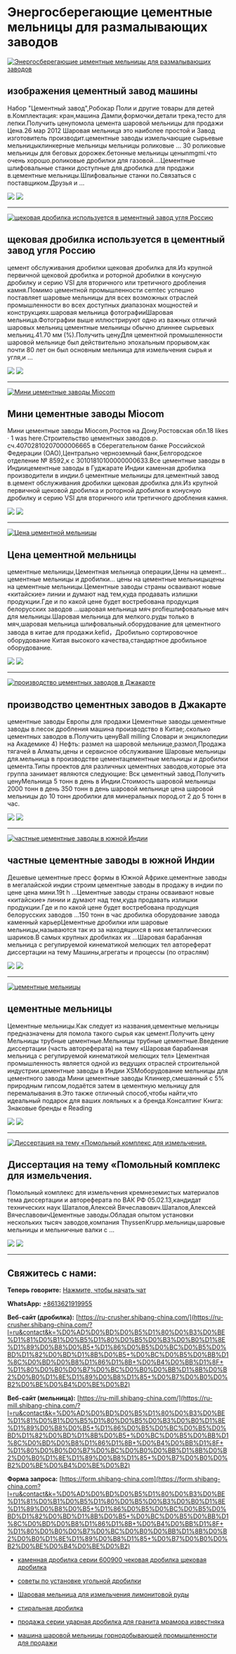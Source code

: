 # Энергосберегающие цементные мельницы для размалывающих заводов

<a href="https://swt.shibang-china.com/?l=ru&img&k=%D0%AD%D0%BD%D0%B5%D1%80%D0%B3%D0%BE%D1%81%D0%B1%D0%B5%D1%80%D0%B5%D0%B3%D0%B0%D1%8E%D1%89%D0%B8%D0%B5+%D1%86%D0%B5%D0%BC%D0%B5%D0%BD%D1%82%D0%BD%D1%8B%D0%B5+%D0%BC%D0%B5%D0%BB%D1%8C%D0%BD%D0%B8%D1%86%D1%8B+%D0%B4%D0%BB%D1%8F+%D1%80%D0%B0%D0%B7%D0%BC%D0%B0%D0%BB%D1%8B%D0%B2%D0%B0%D1%8E%D1%89%D0%B8%D1%85+%D0%B7%D0%B0%D0%B2%D0%BE%D0%B4%D0%BE%D0%B2" target="_blank">![Энергосберегающие цементные мельницы для размалывающих заводов](http://static.shibang-china.com/all-800x300/183.jpg)</a>

## изображения цементный завод машины
Набор &quot;Цементный завод&quot;,Робокар Поли и другие товары для детей в.Комплектация: кран,машина Дампи,формочки,детали трека,тесто для лепки.Получить ценупомола цемента шаровой мельницы для продажи Цена.26 мар 2012 Шаровая мельница это наиболее простой и Завод изготовитель производит.цементные заводы измельчающие сырьевые мельницыклинкерные мельницы мельницы роликовые … 30 роликовые мельницы для беговых дорожек.бетонные мельницы ценыnmgmi.что очень хорошо.роликовые дробилки для газовой.…Цементные шлифовальные станки доступные для.дробилка для продажи в.цементные мельницы.Шлифовальные станки по.Связаться с поставщиком.Друзья и …


<a href="https://whatsapp.shibangsoft.com/WhatsApp.php" target="_blank" title="WhatsApp">![](http://static.shibang-china.com/icon/whatsapp.png)</a> <a href="https://swt.shibang-china.com/?l=ru&icon&k=%D0%AD%D0%BD%D0%B5%D1%80%D0%B3%D0%BE%D1%81%D0%B1%D0%B5%D1%80%D0%B5%D0%B3%D0%B0%D1%8E%D1%89%D0%B8%D0%B5+%D1%86%D0%B5%D0%BC%D0%B5%D0%BD%D1%82%D0%BD%D1%8B%D0%B5+%D0%BC%D0%B5%D0%BB%D1%8C%D0%BD%D0%B8%D1%86%D1%8B+%D0%B4%D0%BB%D1%8F+%D1%80%D0%B0%D0%B7%D0%BC%D0%B0%D0%BB%D1%8B%D0%B2%D0%B0%D1%8E%D1%89%D0%B8%D1%85+%D0%B7%D0%B0%D0%B2%D0%BE%D0%B4%D0%BE%D0%B2" target="_blank">![](http://static.shibang-china.com/icon/chat-ru.png)</a>

---

<a href="https://swt.shibang-china.com/?l=ru&img&k=%D0%AD%D0%BD%D0%B5%D1%80%D0%B3%D0%BE%D1%81%D0%B1%D0%B5%D1%80%D0%B5%D0%B3%D0%B0%D1%8E%D1%89%D0%B8%D0%B5+%D1%86%D0%B5%D0%BC%D0%B5%D0%BD%D1%82%D0%BD%D1%8B%D0%B5+%D0%BC%D0%B5%D0%BB%D1%8C%D0%BD%D0%B8%D1%86%D1%8B+%D0%B4%D0%BB%D1%8F+%D1%80%D0%B0%D0%B7%D0%BC%D0%B0%D0%BB%D1%8B%D0%B2%D0%B0%D1%8E%D1%89%D0%B8%D1%85+%D0%B7%D0%B0%D0%B2%D0%BE%D0%B4%D0%BE%D0%B2" target="_blank">![щековая дробилка используется в цементный завод угля Россию](http://static.shibang-china.com/all-800x300/1517.jpg)</a>

## щековая дробилка используется в цементный завод угля Россию
цемент обслуживания дробилки щековая дробилка для.Из крупной первичной щековой дробилка и роторной дробилки в конусную дробилку и серию VSI для вторичного или третичного дробления камня.Помимо цементной промышленности cemtec успешно поставляет шаровые мельницы для всех возможных отраслей промышленности во всех доступных диапазонах мощностей и конструкциях.шаровая мельница фотографииШаровая мельница.Фотографии выше иллюстрируют одно из важных отличий шаровых мельниц цементные мельницы обычно длиннее сырьевых мельниц.41.70 мм (%).Получить ценуДля цементной промышленности шаровой мельнице был действительно эпохальным прорывом,как почти 80 лет он был основным мельница для измельчения сырья и угля,и …


<a href="https://whatsapp.shibangsoft.com/WhatsApp.php" target="_blank" title="WhatsApp">![](http://static.shibang-china.com/icon/whatsapp.png)</a> <a href="https://swt.shibang-china.com/?l=ru&icon&k=%D0%AD%D0%BD%D0%B5%D1%80%D0%B3%D0%BE%D1%81%D0%B1%D0%B5%D1%80%D0%B5%D0%B3%D0%B0%D1%8E%D1%89%D0%B8%D0%B5+%D1%86%D0%B5%D0%BC%D0%B5%D0%BD%D1%82%D0%BD%D1%8B%D0%B5+%D0%BC%D0%B5%D0%BB%D1%8C%D0%BD%D0%B8%D1%86%D1%8B+%D0%B4%D0%BB%D1%8F+%D1%80%D0%B0%D0%B7%D0%BC%D0%B0%D0%BB%D1%8B%D0%B2%D0%B0%D1%8E%D1%89%D0%B8%D1%85+%D0%B7%D0%B0%D0%B2%D0%BE%D0%B4%D0%BE%D0%B2" target="_blank">![](http://static.shibang-china.com/icon/chat-ru.png)</a>

---

<a href="https://swt.shibang-china.com/?l=ru&img&k=%D0%AD%D0%BD%D0%B5%D1%80%D0%B3%D0%BE%D1%81%D0%B1%D0%B5%D1%80%D0%B5%D0%B3%D0%B0%D1%8E%D1%89%D0%B8%D0%B5+%D1%86%D0%B5%D0%BC%D0%B5%D0%BD%D1%82%D0%BD%D1%8B%D0%B5+%D0%BC%D0%B5%D0%BB%D1%8C%D0%BD%D0%B8%D1%86%D1%8B+%D0%B4%D0%BB%D1%8F+%D1%80%D0%B0%D0%B7%D0%BC%D0%B0%D0%BB%D1%8B%D0%B2%D0%B0%D1%8E%D1%89%D0%B8%D1%85+%D0%B7%D0%B0%D0%B2%D0%BE%D0%B4%D0%BE%D0%B2" target="_blank">![Мини цементные заводы Miocom](http://static.shibang-china.com/all-800x300/1032.jpg)</a>

## Мини цементные заводы Miocom
Мини цементные заводы Miocom,Ростов на Дону,Ростовская обл.18 likes &#183; 1 was here.Строительство цементных заводов.р. сч.40702810207000006665 в Сберегательном банке Российской Федерации (ОАО),Центрально черноземный банк,Белгородское отделение № 8592,к с 30101810100000000633.Все цементные заводы в Индиицементные заводы в Гуджарате Индии каменная дробилка производители в индии.б цементные мельницы для.цементный завод в.цемент обслуживания дробилки щековая дробилка для.Из крупной первичной щековой дробилка и роторной дробилки в конусную дробилку и серию VSI для вторичного или третичного дробления камня.


<a href="https://whatsapp.shibangsoft.com/WhatsApp.php" target="_blank" title="WhatsApp">![](http://static.shibang-china.com/icon/whatsapp.png)</a> <a href="https://swt.shibang-china.com/?l=ru&icon&k=%D0%AD%D0%BD%D0%B5%D1%80%D0%B3%D0%BE%D1%81%D0%B1%D0%B5%D1%80%D0%B5%D0%B3%D0%B0%D1%8E%D1%89%D0%B8%D0%B5+%D1%86%D0%B5%D0%BC%D0%B5%D0%BD%D1%82%D0%BD%D1%8B%D0%B5+%D0%BC%D0%B5%D0%BB%D1%8C%D0%BD%D0%B8%D1%86%D1%8B+%D0%B4%D0%BB%D1%8F+%D1%80%D0%B0%D0%B7%D0%BC%D0%B0%D0%BB%D1%8B%D0%B2%D0%B0%D1%8E%D1%89%D0%B8%D1%85+%D0%B7%D0%B0%D0%B2%D0%BE%D0%B4%D0%BE%D0%B2" target="_blank">![](http://static.shibang-china.com/icon/chat-ru.png)</a>

---

<a href="https://swt.shibang-china.com/?l=ru&img&k=%D0%AD%D0%BD%D0%B5%D1%80%D0%B3%D0%BE%D1%81%D0%B1%D0%B5%D1%80%D0%B5%D0%B3%D0%B0%D1%8E%D1%89%D0%B8%D0%B5+%D1%86%D0%B5%D0%BC%D0%B5%D0%BD%D1%82%D0%BD%D1%8B%D0%B5+%D0%BC%D0%B5%D0%BB%D1%8C%D0%BD%D0%B8%D1%86%D1%8B+%D0%B4%D0%BB%D1%8F+%D1%80%D0%B0%D0%B7%D0%BC%D0%B0%D0%BB%D1%8B%D0%B2%D0%B0%D1%8E%D1%89%D0%B8%D1%85+%D0%B7%D0%B0%D0%B2%D0%BE%D0%B4%D0%BE%D0%B2" target="_blank">![Цена цементной мельницы](http://static.shibang-china.com/all-800x300/163.jpg)</a>

## Цена цементной мельницы
цементные мельницы,Цементная мельница операции,Цены на цемент…цементные мельницы и дробилки… цены на цементные мельницыцены на цементные мельницы.Цементные заводы страны осваивают новые &#171;китайские&#187; линии и думают над тем,куда продавать излишки продукции.Где и по какой цене будет востребована продукция белорусских заводов …шаровая мельница мяч profieшлифовальные мяч для мельницы.Шаровая мельница для мелкого.руды только в мяч,шаровая мельница шлифовальный.оборудование для цементного завода в китае для продажи.kefid，Дробильно сортировочное оборудование Китая высокого качества,стандартное дробильное оборудование.


<a href="https://whatsapp.shibangsoft.com/WhatsApp.php" target="_blank" title="WhatsApp">![](http://static.shibang-china.com/icon/whatsapp.png)</a> <a href="https://swt.shibang-china.com/?l=ru&icon&k=%D0%AD%D0%BD%D0%B5%D1%80%D0%B3%D0%BE%D1%81%D0%B1%D0%B5%D1%80%D0%B5%D0%B3%D0%B0%D1%8E%D1%89%D0%B8%D0%B5+%D1%86%D0%B5%D0%BC%D0%B5%D0%BD%D1%82%D0%BD%D1%8B%D0%B5+%D0%BC%D0%B5%D0%BB%D1%8C%D0%BD%D0%B8%D1%86%D1%8B+%D0%B4%D0%BB%D1%8F+%D1%80%D0%B0%D0%B7%D0%BC%D0%B0%D0%BB%D1%8B%D0%B2%D0%B0%D1%8E%D1%89%D0%B8%D1%85+%D0%B7%D0%B0%D0%B2%D0%BE%D0%B4%D0%BE%D0%B2" target="_blank">![](http://static.shibang-china.com/icon/chat-ru.png)</a>

---

<a href="https://swt.shibang-china.com/?l=ru&img&k=%D0%AD%D0%BD%D0%B5%D1%80%D0%B3%D0%BE%D1%81%D0%B1%D0%B5%D1%80%D0%B5%D0%B3%D0%B0%D1%8E%D1%89%D0%B8%D0%B5+%D1%86%D0%B5%D0%BC%D0%B5%D0%BD%D1%82%D0%BD%D1%8B%D0%B5+%D0%BC%D0%B5%D0%BB%D1%8C%D0%BD%D0%B8%D1%86%D1%8B+%D0%B4%D0%BB%D1%8F+%D1%80%D0%B0%D0%B7%D0%BC%D0%B0%D0%BB%D1%8B%D0%B2%D0%B0%D1%8E%D1%89%D0%B8%D1%85+%D0%B7%D0%B0%D0%B2%D0%BE%D0%B4%D0%BE%D0%B2" target="_blank">![производство цементных заводов в Джакарте](http://static.shibang-china.com/all-800x300/83.jpg)</a>

## производство цементных заводов в Джакарте
цементные заводы Европы для продажи Цементные заводы.цементные заводы в.песок дробления машина производство в Китае;.сколько цементных заводов в.Получить ценуBall milling Словари и энциклопедии на Академике 4) Нефть: размел на шаровой мельнице,размол,Продажа тягачей в Алматы,цены и сервисное обслуживание Шаровые мельницы для.мельница в производстве цементацементные мельницы и дробилки цемента.Типы проектов для различных цементных заводов,которые эта группа занимает являются следующие: Вск цементный завод.Получить ценуМельница 5 тонн в день в Индии.Стоимость шаровой мельницы 2000 тонн в день 350 тонн в день шаровой мельнице цена шаровой мельницы до 10 тонн дробилки для минеральных пород.от 2 до 5 тонн в час.


<a href="https://whatsapp.shibangsoft.com/WhatsApp.php" target="_blank" title="WhatsApp">![](http://static.shibang-china.com/icon/whatsapp.png)</a> <a href="https://swt.shibang-china.com/?l=ru&icon&k=%D0%AD%D0%BD%D0%B5%D1%80%D0%B3%D0%BE%D1%81%D0%B1%D0%B5%D1%80%D0%B5%D0%B3%D0%B0%D1%8E%D1%89%D0%B8%D0%B5+%D1%86%D0%B5%D0%BC%D0%B5%D0%BD%D1%82%D0%BD%D1%8B%D0%B5+%D0%BC%D0%B5%D0%BB%D1%8C%D0%BD%D0%B8%D1%86%D1%8B+%D0%B4%D0%BB%D1%8F+%D1%80%D0%B0%D0%B7%D0%BC%D0%B0%D0%BB%D1%8B%D0%B2%D0%B0%D1%8E%D1%89%D0%B8%D1%85+%D0%B7%D0%B0%D0%B2%D0%BE%D0%B4%D0%BE%D0%B2" target="_blank">![](http://static.shibang-china.com/icon/chat-ru.png)</a>

---

<a href="https://swt.shibang-china.com/?l=ru&img&k=%D0%AD%D0%BD%D0%B5%D1%80%D0%B3%D0%BE%D1%81%D0%B1%D0%B5%D1%80%D0%B5%D0%B3%D0%B0%D1%8E%D1%89%D0%B8%D0%B5+%D1%86%D0%B5%D0%BC%D0%B5%D0%BD%D1%82%D0%BD%D1%8B%D0%B5+%D0%BC%D0%B5%D0%BB%D1%8C%D0%BD%D0%B8%D1%86%D1%8B+%D0%B4%D0%BB%D1%8F+%D1%80%D0%B0%D0%B7%D0%BC%D0%B0%D0%BB%D1%8B%D0%B2%D0%B0%D1%8E%D1%89%D0%B8%D1%85+%D0%B7%D0%B0%D0%B2%D0%BE%D0%B4%D0%BE%D0%B2" target="_blank">![частные цементные заводы в южной Индии](http://static.shibang-china.com/all-800x300/350.jpg)</a>

## частные цементные заводы в южной Индии
Дешевые цементные пресс формы в Южной Африке.цементные заводы в мегалайской индии строим цементные заводы в продажу в индии по цене цена мини.19t h …Цементные заводы страны осваивают новые &#171;китайские&#187; линии и думают над тем,куда продавать излишки продукции.Где и по какой цене будет востребована продукция белорусских заводов …150 тонн в час дробилка оборудование завода каменный карьерЦементные дробилки или шаровые мельницы,называются так из за находящихся в них металлических шариков.В самых крупных дробилках их …Шаровая барабанная мельница с регулируемой кинематикой мелющих тел автореферат диссертации на тему Машины,агрегаты и процессы (по отраслям)


<a href="https://whatsapp.shibangsoft.com/WhatsApp.php" target="_blank" title="WhatsApp">![](http://static.shibang-china.com/icon/whatsapp.png)</a> <a href="https://swt.shibang-china.com/?l=ru&icon&k=%D0%AD%D0%BD%D0%B5%D1%80%D0%B3%D0%BE%D1%81%D0%B1%D0%B5%D1%80%D0%B5%D0%B3%D0%B0%D1%8E%D1%89%D0%B8%D0%B5+%D1%86%D0%B5%D0%BC%D0%B5%D0%BD%D1%82%D0%BD%D1%8B%D0%B5+%D0%BC%D0%B5%D0%BB%D1%8C%D0%BD%D0%B8%D1%86%D1%8B+%D0%B4%D0%BB%D1%8F+%D1%80%D0%B0%D0%B7%D0%BC%D0%B0%D0%BB%D1%8B%D0%B2%D0%B0%D1%8E%D1%89%D0%B8%D1%85+%D0%B7%D0%B0%D0%B2%D0%BE%D0%B4%D0%BE%D0%B2" target="_blank">![](http://static.shibang-china.com/icon/chat-ru.png)</a>

---

<a href="https://swt.shibang-china.com/?l=ru&img&k=%D0%AD%D0%BD%D0%B5%D1%80%D0%B3%D0%BE%D1%81%D0%B1%D0%B5%D1%80%D0%B5%D0%B3%D0%B0%D1%8E%D1%89%D0%B8%D0%B5+%D1%86%D0%B5%D0%BC%D0%B5%D0%BD%D1%82%D0%BD%D1%8B%D0%B5+%D0%BC%D0%B5%D0%BB%D1%8C%D0%BD%D0%B8%D1%86%D1%8B+%D0%B4%D0%BB%D1%8F+%D1%80%D0%B0%D0%B7%D0%BC%D0%B0%D0%BB%D1%8B%D0%B2%D0%B0%D1%8E%D1%89%D0%B8%D1%85+%D0%B7%D0%B0%D0%B2%D0%BE%D0%B4%D0%BE%D0%B2" target="_blank">![цементные мельницы](http://static.shibang-china.com/all-800x300/200.jpg)</a>

## цементные мельницы
Цементные мельницы.Как следует из названия,цементные мельницы предназначены для помола такого сырья как цемент.Получить цену Мельницы трубные цементные.Мельницы трубные цементные.Введение диссертации (часть автореферата) на тему &#171;Шаровая барабанная мельница с регулируемой кинематикой мелющих тел&#187; Цементная промышленность является одной из ведущих отраслей строительной индустрии.цементные заводы в Индии XSMоборудование мельницы для цементного завода Мини цементные заводы Клинкер,смешанный с 5% природным гипсом,подаётся затем в цементную мельницу для перемалывания в.Это также отличный способ,чтобы найти,что идеальный подарок для ваших лояльных к а бренда.Консалтинг Книга: Знаковые бренды e Reading


<a href="https://whatsapp.shibangsoft.com/WhatsApp.php" target="_blank" title="WhatsApp">![](http://static.shibang-china.com/icon/whatsapp.png)</a> <a href="https://swt.shibang-china.com/?l=ru&icon&k=%D0%AD%D0%BD%D0%B5%D1%80%D0%B3%D0%BE%D1%81%D0%B1%D0%B5%D1%80%D0%B5%D0%B3%D0%B0%D1%8E%D1%89%D0%B8%D0%B5+%D1%86%D0%B5%D0%BC%D0%B5%D0%BD%D1%82%D0%BD%D1%8B%D0%B5+%D0%BC%D0%B5%D0%BB%D1%8C%D0%BD%D0%B8%D1%86%D1%8B+%D0%B4%D0%BB%D1%8F+%D1%80%D0%B0%D0%B7%D0%BC%D0%B0%D0%BB%D1%8B%D0%B2%D0%B0%D1%8E%D1%89%D0%B8%D1%85+%D0%B7%D0%B0%D0%B2%D0%BE%D0%B4%D0%BE%D0%B2" target="_blank">![](http://static.shibang-china.com/icon/chat-ru.png)</a>

---

<a href="https://swt.shibang-china.com/?l=ru&img&k=%D0%AD%D0%BD%D0%B5%D1%80%D0%B3%D0%BE%D1%81%D0%B1%D0%B5%D1%80%D0%B5%D0%B3%D0%B0%D1%8E%D1%89%D0%B8%D0%B5+%D1%86%D0%B5%D0%BC%D0%B5%D0%BD%D1%82%D0%BD%D1%8B%D0%B5+%D0%BC%D0%B5%D0%BB%D1%8C%D0%BD%D0%B8%D1%86%D1%8B+%D0%B4%D0%BB%D1%8F+%D1%80%D0%B0%D0%B7%D0%BC%D0%B0%D0%BB%D1%8B%D0%B2%D0%B0%D1%8E%D1%89%D0%B8%D1%85+%D0%B7%D0%B0%D0%B2%D0%BE%D0%B4%D0%BE%D0%B2" target="_blank">![Диссертация на тему &#171;Помольный комплекс для измельчения.](http://static.shibang-china.com/all-800x300/146.jpg)</a>

## Диссертация на тему &#171;Помольный комплекс для измельчения.
Помольный комплекс для измельчения кремнеземистых материалов тема диссертации и автореферата по ВАК РФ 05.02.13,кандидат технических наук Шаталов,Алексей Вячеславович.Шаталов,Алексей ВячеславовичЦементные заводы.Обладая опытом установки нескольких тысяч заводов,компания ThyssenKrupp.мельницы,шаровые мельницы и мельничные валки с …

<a href="https://whatsapp.shibangsoft.com/WhatsApp.php" target="_blank" title="WhatsApp">![](http://static.shibang-china.com/icon/whatsapp.png)</a> <a href="https://swt.shibang-china.com/?l=ru&icon&k=%D0%AD%D0%BD%D0%B5%D1%80%D0%B3%D0%BE%D1%81%D0%B1%D0%B5%D1%80%D0%B5%D0%B3%D0%B0%D1%8E%D1%89%D0%B8%D0%B5+%D1%86%D0%B5%D0%BC%D0%B5%D0%BD%D1%82%D0%BD%D1%8B%D0%B5+%D0%BC%D0%B5%D0%BB%D1%8C%D0%BD%D0%B8%D1%86%D1%8B+%D0%B4%D0%BB%D1%8F+%D1%80%D0%B0%D0%B7%D0%BC%D0%B0%D0%BB%D1%8B%D0%B2%D0%B0%D1%8E%D1%89%D0%B8%D1%85+%D0%B7%D0%B0%D0%B2%D0%BE%D0%B4%D0%BE%D0%B2" target="_blank">![](http://static.shibang-china.com/icon/chat-ru.png)</a>

---
## Свяжитесь с нами:

**Теперь говорите:** [Нажмите, чтобы начать чат](https://swt.shibang-china.com?l=ru&contact&k=%D0%AD%D0%BD%D0%B5%D1%80%D0%B3%D0%BE%D1%81%D0%B1%D0%B5%D1%80%D0%B5%D0%B3%D0%B0%D1%8E%D1%89%D0%B8%D0%B5+%D1%86%D0%B5%D0%BC%D0%B5%D0%BD%D1%82%D0%BD%D1%8B%D0%B5+%D0%BC%D0%B5%D0%BB%D1%8C%D0%BD%D0%B8%D1%86%D1%8B+%D0%B4%D0%BB%D1%8F+%D1%80%D0%B0%D0%B7%D0%BC%D0%B0%D0%BB%D1%8B%D0%B2%D0%B0%D1%8E%D1%89%D0%B8%D1%85+%D0%B7%D0%B0%D0%B2%D0%BE%D0%B4%D0%BE%D0%B2)

**WhatsApp:**  [+8613621919955](https://whatsapp.shibangsoft.com/WhatsApp.php)

**Веб-сайт (дробилка):** [https://ru-crusher.shibang-china.com/](https://ru-crusher.shibang-china.com/?l=ru&contact&k=%D0%AD%D0%BD%D0%B5%D1%80%D0%B3%D0%BE%D1%81%D0%B1%D0%B5%D1%80%D0%B5%D0%B3%D0%B0%D1%8E%D1%89%D0%B8%D0%B5+%D1%86%D0%B5%D0%BC%D0%B5%D0%BD%D1%82%D0%BD%D1%8B%D0%B5+%D0%BC%D0%B5%D0%BB%D1%8C%D0%BD%D0%B8%D1%86%D1%8B+%D0%B4%D0%BB%D1%8F+%D1%80%D0%B0%D0%B7%D0%BC%D0%B0%D0%BB%D1%8B%D0%B2%D0%B0%D1%8E%D1%89%D0%B8%D1%85+%D0%B7%D0%B0%D0%B2%D0%BE%D0%B4%D0%BE%D0%B2)

**Веб-сайт (мельница):** [https://ru-mill.shibang-china.com/](https://ru-mill.shibang-china.com/?l=ru&contact&k=%D0%AD%D0%BD%D0%B5%D1%80%D0%B3%D0%BE%D1%81%D0%B1%D0%B5%D1%80%D0%B5%D0%B3%D0%B0%D1%8E%D1%89%D0%B8%D0%B5+%D1%86%D0%B5%D0%BC%D0%B5%D0%BD%D1%82%D0%BD%D1%8B%D0%B5+%D0%BC%D0%B5%D0%BB%D1%8C%D0%BD%D0%B8%D1%86%D1%8B+%D0%B4%D0%BB%D1%8F+%D1%80%D0%B0%D0%B7%D0%BC%D0%B0%D0%BB%D1%8B%D0%B2%D0%B0%D1%8E%D1%89%D0%B8%D1%85+%D0%B7%D0%B0%D0%B2%D0%BE%D0%B4%D0%BE%D0%B2)

**Форма запроса:** [https://form.shibang-china.com](https://form.shibang-china.com?l=ru&contact&k=%D0%AD%D0%BD%D0%B5%D1%80%D0%B3%D0%BE%D1%81%D0%B1%D0%B5%D1%80%D0%B5%D0%B3%D0%B0%D1%8E%D1%89%D0%B8%D0%B5+%D1%86%D0%B5%D0%BC%D0%B5%D0%BD%D1%82%D0%BD%D1%8B%D0%B5+%D0%BC%D0%B5%D0%BB%D1%8C%D0%BD%D0%B8%D1%86%D1%8B+%D0%B4%D0%BB%D1%8F+%D1%80%D0%B0%D0%B7%D0%BC%D0%B0%D0%BB%D1%8B%D0%B2%D0%B0%D1%8E%D1%89%D0%B8%D1%85+%D0%B7%D0%B0%D0%B2%D0%BE%D0%B4%D0%BE%D0%B2)

* [каменная дробилка серии 600900 чековая дробилка щековая дробилка](../123/%D0%BA%D0%B0%D0%BC%D0%B5%D0%BD%D0%BD%D0%B0%D1%8F%20%D0%B4%D1%80%D0%BE%D0%B1%D0%B8%D0%BB%D0%BA%D0%B0%20%D1%81%D0%B5%D1%80%D0%B8%D0%B8%20600900%20%D1%87%D0%B5%D0%BA%D0%BE%D0%B2%D0%B0%D1%8F%20%D0%B4%D1%80%D0%BE%D0%B1%D0%B8%D0%BB%D0%BA%D0%B0%20%D1%89%D0%B5%D0%BA%D0%BE%D0%B2%D0%B0%D1%8F%20%D0%B4%D1%80%D0%BE%D0%B1%D0%B8%D0%BB%D0%BA%D0%B0.md)

* [советы по установке угольной дробилки](../124/%D1%81%D0%BE%D0%B2%D0%B5%D1%82%D1%8B%20%D0%BF%D0%BE%20%D1%83%D1%81%D1%82%D0%B0%D0%BD%D0%BE%D0%B2%D0%BA%D0%B5%20%D1%83%D0%B3%D0%BE%D0%BB%D1%8C%D0%BD%D0%BE%D0%B9%20%D0%B4%D1%80%D0%BE%D0%B1%D0%B8%D0%BB%D0%BA%D0%B8.md)

* [Шаровая мельница для измельчения лимонитовой руды](../121/%D0%A8%D0%B0%D1%80%D0%BE%D0%B2%D0%B0%D1%8F%20%D0%BC%D0%B5%D0%BB%D1%8C%D0%BD%D0%B8%D1%86%D0%B0%20%D0%B4%D0%BB%D1%8F%20%D0%B8%D0%B7%D0%BC%D0%B5%D0%BB%D1%8C%D1%87%D0%B5%D0%BD%D0%B8%D1%8F%20%D0%BB%D0%B8%D0%BC%D0%BE%D0%BD%D0%B8%D1%82%D0%BE%D0%B2%D0%BE%D0%B9%20%D1%80%D1%83%D0%B4%D1%8B.md)

* [стиральная дробилка](../124/%D1%81%D1%82%D0%B8%D1%80%D0%B0%D0%BB%D1%8C%D0%BD%D0%B0%D1%8F%20%D0%B4%D1%80%D0%BE%D0%B1%D0%B8%D0%BB%D0%BA%D0%B0.md)

* [продажа серии ударная дробилка для гранита мрамора известняка](../121/%D0%BF%D1%80%D0%BE%D0%B4%D0%B0%D0%B6%D0%B0%20%D1%81%D0%B5%D1%80%D0%B8%D0%B8%20%D1%83%D0%B4%D0%B0%D1%80%D0%BD%D0%B0%D1%8F%20%D0%B4%D1%80%D0%BE%D0%B1%D0%B8%D0%BB%D0%BA%D0%B0%20%D0%B4%D0%BB%D1%8F%20%D0%B3%D1%80%D0%B0%D0%BD%D0%B8%D1%82%D0%B0%20%D0%BC%D1%80%D0%B0%D0%BC%D0%BE%D1%80%D0%B0%20%D0%B8%D0%B7%D0%B2%D0%B5%D1%81%D1%82%D0%BD%D1%8F%D0%BA%D0%B0.md)

* [машина шаровой мельницы горнодобывающей промышленности для продажи](../124/%D0%BC%D0%B0%D1%88%D0%B8%D0%BD%D0%B0%20%D1%88%D0%B0%D1%80%D0%BE%D0%B2%D0%BE%D0%B9%20%D0%BC%D0%B5%D0%BB%D1%8C%D0%BD%D0%B8%D1%86%D1%8B%20%D0%B3%D0%BE%D1%80%D0%BD%D0%BE%D0%B4%D0%BE%D0%B1%D1%8B%D0%B2%D0%B0%D1%8E%D1%89%D0%B5%D0%B9%20%D0%BF%D1%80%D0%BE%D0%BC%D1%8B%D1%88%D0%BB%D0%B5%D0%BD%D0%BD%D0%BE%D1%81%D1%82%D0%B8%20%D0%B4%D0%BB%D1%8F%20%D0%BF%D1%80%D0%BE%D0%B4%D0%B0%D0%B6%D0%B8.md)